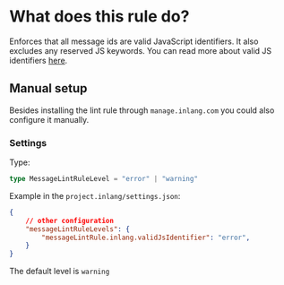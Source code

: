 # What does this rule do?

Enforces that all message ids are valid JavaScript identifiers. It also excludes any reserved JS keywords.
You can read more about valid JS identifiers [here](https://developer.mozilla.org/en-US/docs/Web/JavaScript/Reference/Lexical_grammar#identifiers).

## Manual setup

Besides installing the lint rule through `manage.inlang.com` you could also configure it manually.

### Settings

Type:
```ts
type MessageLintRuleLevel = "error" | "warning"
```

Example in the `project.inlang/settings.json`:
```json
{
    // other configuration
    "messageLintRuleLevels": {
		"messageLintRule.inlang.validJsIdentifier": "error",
	}
}
```

The default level is `warning`